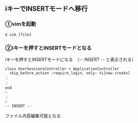 ## iキーでINSERTモードへ移行

### ①vimを起動
```
$ vim [file]
```

### ②iキーを押すとINSERTモードとなる

iキーを押すとINSERTモードになる　（-- INSERT -- と表示される）

```
class UserSessionsController < ApplicationController
  skip_before_action :require_login, only: %i[new create]
：
：
end
~
：
~                                                                                                    
-- INSERT --
```

ファイル内容編集可能となる


